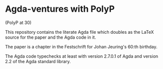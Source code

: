 # Agda-ventures with PolyP
(PolyP at 30)

This repository contains the literate Agda file which doubles as the LaTeX source for the paper and the Agda code in it.

The paper is a chapter in the Festschrift for Johan Jeuring's 60:th birthday.

The Agda code typechecks at least with version 2.7.0.1 of Agda and version 2.2 of the Agda standard library.
